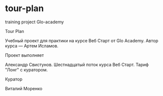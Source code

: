 # tour-plan
training project Glo-academy

Tour Plan

Учебный проект для практики на курсе Веб Старт от Glo Academy. Автор курса — Артем Исламов.





Проект выполняет

Александр Свистунов. Шестнадцатый поток курса Веб Старт. Тариф "Лонг" с куратором.





Куратор

Виталий Моренко